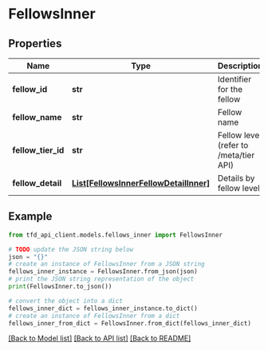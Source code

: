 # FellowsInner


## Properties

Name | Type | Description | Notes
------------ | ------------- | ------------- | -------------
**fellow_id** | **str** | Identifier for the fellow | [optional] 
**fellow_name** | **str** | Fellow name | [optional] 
**fellow_tier_id** | **str** | Fellow level (refer to /meta/tier API) | [optional] 
**fellow_detail** | [**List[FellowsInnerFellowDetailInner]**](FellowsInnerFellowDetailInner.md) | Details by fellow level | [optional] 

## Example

```python
from tfd_api_client.models.fellows_inner import FellowsInner

# TODO update the JSON string below
json = "{}"
# create an instance of FellowsInner from a JSON string
fellows_inner_instance = FellowsInner.from_json(json)
# print the JSON string representation of the object
print(FellowsInner.to_json())

# convert the object into a dict
fellows_inner_dict = fellows_inner_instance.to_dict()
# create an instance of FellowsInner from a dict
fellows_inner_from_dict = FellowsInner.from_dict(fellows_inner_dict)
```
[[Back to Model list]](../README.md#documentation-for-models) [[Back to API list]](../README.md#documentation-for-api-endpoints) [[Back to README]](../README.md)


